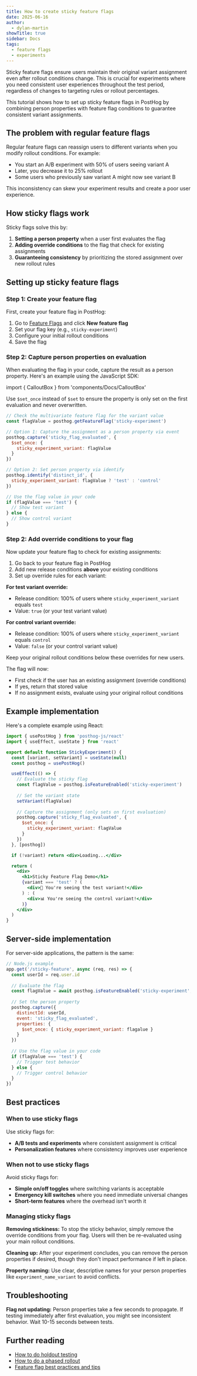 ```yaml
---
title: How to create sticky feature flags
date: 2025-06-16
author:
  - dylan-martin
showTitle: true
sidebar: Docs
tags:
  - feature flags
  - experiments
---
```


Sticky feature flags ensure users maintain their original variant assignment even after rollout conditions change. This is crucial for experiments where you need consistent user experiences throughout the test period, regardless of changes to targeting rules or rollout percentages.

This tutorial shows how to set up sticky feature flags in PostHog by combining person properties with feature flag conditions to guarantee consistent variant assignments.

## The problem with regular feature flags

Regular feature flags can reassign users to different variants when you modify rollout conditions. For example:

- You start an A/B experiment with 50% of users seeing variant A
- Later, you decrease it to 25% rollout
- Some users who previously saw variant A might now see variant B

This inconsistency can skew your experiment results and create a poor user experience.

## How sticky flags work

Sticky flags solve this by:

1. **Setting a person property** when a user first evaluates the flag
2. **Adding override conditions** to the flag that check for existing assignments
3. **Guaranteeing consistency** by prioritizing the stored assignment over new rollout rules

## Setting up sticky feature flags

### Step 1: Create your feature flag

First, create your feature flag in PostHog:

1. Go to [Feature Flags](https://app.posthog.com/feature_flags) and click **New feature flag**
2. Set your flag key (e.g., `sticky-experiment`)
3. Configure your initial rollout conditions
4. Save the flag

### Step 2: Capture person properties on evaluation

When evaluating the flag in your code, capture the result as a person property. Here's an example using the JavaScript SDK:

import { CalloutBox } from 'components/Docs/CalloutBox'

<CalloutBox icon="IconInfo" title="Important" type="fyi">
  
Use `$set_once` instead of `$set` to ensure the property is only set on the first evaluation and never overwritten.

</CalloutBox>

```js
// Check the multivariate feature flag for the variant value
const flagValue = posthog.getFeatureFlag('sticky-experiment')

// Option 1: Capture the assignment as a person property via event
posthog.capture('sticky_flag_evaluated', {
  $set_once: { 
    sticky_experiment_variant: flagValue 
  }
})

// Option 2: Set person property via identify
posthog.identify('distinct_id', {
  sticky_experiment_variant: flagValue ? 'test' : 'control'
})

// Use the flag value in your code
if (flagValue === 'test') {
  // Show test variant
} else {
  // Show control variant  
}
```

### Step 2: Add override conditions to your flag

Now update your feature flag to check for existing assignments:

1. Go back to your feature flag in PostHog
2. Add new release conditions **above** your existing conditions
3. Set up override rules for each variant:

**For test variant override:**

- Release condition: 100% of users where `sticky_experiment_variant` equals `test`
- Value: `true` (or your test variant value)

**For control variant override:**  

- Release condition: 100% of users where `sticky_experiment_variant` equals `control`
- Value: `false` (or your control variant value)

Keep your original rollout conditions below these overrides for new users.

The flag will now:

- First check if the user has an existing assignment (override conditions)
- If yes, return that stored value
- If no assignment exists, evaluate using your original rollout conditions

<ProductScreenshot
  imageLight="https://res.cloudinary.com/dmukukwp6/image/upload/Screenshot_2025_06_16_at_11_36_19_2b45a91b15.png"
  imageDark="https://res.cloudinary.com/dmukukwp6/image/upload/Screenshot_2025_06_16_at_11_36_48_5e788cd57c.png"
  alt="Flag with property-based variant overrides"
  classes="rounded"
/>

## Example implementation

Here's a complete example using React:

```jsx
import { usePostHog } from 'posthog-js/react'
import { useEffect, useState } from 'react'

export default function StickyExperiment() {
  const [variant, setVariant] = useState(null)
  const posthog = usePostHog()

  useEffect(() => {
    // Evaluate the sticky flag
    const flagValue = posthog.isFeatureEnabled('sticky-experiment')
    
    // Set the variant state
    setVariant(flagValue)
    
    // Capture the assignment (only sets on first evaluation)
    posthog.capture('sticky_flag_evaluated', {
      $set_once: { 
        sticky_experiment_variant: flagValue
      }
    })
  }, [posthog])

  if (!variant) return <div>Loading...</div>

  return (
    <div>
      <h1>Sticky Feature Flag Demo</h1>
      {variant === 'test' ? (
        <div>🧪 You're seeing the test variant!</div>
      ) : (
        <div>📊 You're seeing the control variant!</div>
      )}
    </div>
  )
}
```

## Server-side implementation

For server-side applications, the pattern is the same:

```js
// Node.js example
app.get('/sticky-feature', async (req, res) => {
  const userId = req.user.id
  
  // Evaluate the flag
  const flagValue = await posthog.isFeatureEnabled('sticky-experiment', userId)
  
  // Set the person property
  posthog.capture({
    distinctId: userId,
    event: 'sticky_flag_evaluated',
    properties: {
      $set_once: { sticky_experiment_variant: flagalue }
    }
  })
  
  // Use the flag value in your code
  if (flagValue === 'test') {
    // Trigger test behavior
  } else {
    // Trigger control behavior
  }
})
```

## Best practices

### When to use sticky flags

Use sticky flags for:

- **A/B tests and experiments** where consistent assignment is critical
- **Personalization features** where consistency improves user experience

### When not to use sticky flags

Avoid sticky flags for:

- **Simple on/off toggles** where switching variants is acceptable
- **Emergency kill switches** where you need immediate universal changes
- **Short-term features** where the overhead isn't worth it

### Managing sticky flags

**Removing stickiness:** To stop the sticky behavior, simply remove the override conditions from your flag. Users will then be re-evaluated using your main rollout conditions.

**Cleaning up:** After your experiment concludes, you can remove the person properties if desired, though they don't impact performance if left in place.

**Property naming:** Use clear, descriptive names for your person properties like `experiment_name_variant` to avoid conflicts.

## Troubleshooting

**Flag not updating:** Person properties take a few seconds to propagate. If testing immediately after first evaluation, you might see inconsistent behavior. Wait 10-15 seconds between tests.

## Further reading

- [How to do holdout testing](/tutorials/holdout-testing)
- [How to do a phased rollout](/tutorials/phased-rollout)
- [Feature flag best practices and tips](/docs/feature-flags/best-practices)

<NewsletterForm />